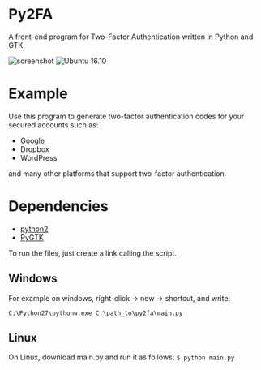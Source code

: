 Py2FA
===============


A front-end program for Two-Factor Authentication written in Python and GTK.

![screenshot](https://i.imgur.com/YaJsXEx.png)
![Ubuntu 16.10](http://i.imgur.com/VAMwaKa.png)

Example
=======
Use this program to generate two-factor authentication codes for your secured accounts such as:
- Google
- Dropbox
- WordPress

and many other platforms that support two-factor authentication.

Dependencies
============

* [python2](http://www.python.org/ "python2")
* [PyGTK](http://www.pygtk.org/ "PyGTK")


To run the files, just create a link calling the script.

## Windows
For example on windows, right-click -> new -> shortcut, and write:

    C:\Python27\pythonw.exe C:\path_to\py2fa\main.py

## Linux
On Linux, download main.py and run it as follows:
`$ python main.py`
